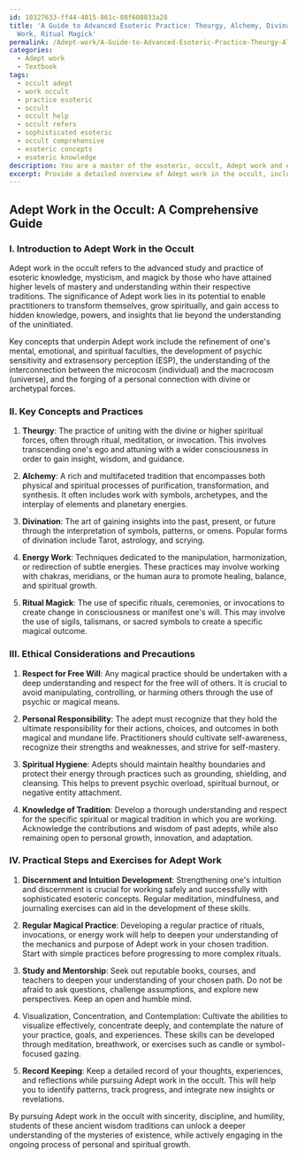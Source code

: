 ```yaml
---
id: 10327633-ff44-4015-861c-08f608833a28
title: 'A Guide to Advanced Esoteric Practice: Theurgy, Alchemy, Divination, Energy
  Work, Ritual Magick'
permalink: /Adept-work/A-Guide-to-Advanced-Esoteric-Practice-Theurgy-Alchemy-Divination-Energy-Work-Ritual-Magick/
categories:
  - Adept work
  - Textbook
tags:
  - occult adept
  - work occult
  - practice esoteric
  - occult
  - occult help
  - occult refers
  - sophisticated esoteric
  - occult comprehensive
  - esoteric concepts
  - esoteric knowledge
description: You are a master of the esoteric, occult, Adept work and education, you have written many textbooks on the subject in ways that provide students with rich and deep understanding of the subject. You are being asked to write textbook-like sections on a topic and you do it with full context, explainability, and reliability in accuracy to the true facts of the topic at hand, in a textbook style that a student would easily be able to learn from, in a rich, engaging, and contextual way. Always include relevant context (such as formulas and history), related concepts, and in a way that someone can gain deep insights from.
excerpt: Provide a detailed overview of Adept work in the occult, including its significance, key concepts and practices, as well as any ethical considerations or precautions an initiate should be aware of while undertaking this path. Include practical steps and exercises that a student could follow to further their understanding and mastery of Adept work in their occult studies.
---
```


## Adept Work in the Occult: A Comprehensive Guide

### I. Introduction to Adept Work in the Occult

Adept work in the occult refers to the advanced study and practice of esoteric knowledge, mysticism, and magick by those who have attained higher levels of mastery and understanding within their respective traditions. The significance of Adept work lies in its potential to enable practitioners to transform themselves, grow spiritually, and gain access to hidden knowledge, powers, and insights that lie beyond the understanding of the uninitiated.

Key concepts that underpin Adept work include the refinement of one's mental, emotional, and spiritual faculties, the development of psychic sensitivity and extrasensory perception (ESP), the understanding of the interconnection between the microcosm (individual) and the macrocosm (universe), and the forging of a personal connection with divine or archetypal forces.

### II. Key Concepts and Practices

1. **Theurgy**: The practice of uniting with the divine or higher spiritual forces, often through ritual, meditation, or invocation. This involves transcending one's ego and attuning with a wider consciousness in order to gain insight, wisdom, and guidance.

2. **Alchemy**: A rich and multifaceted tradition that encompasses both physical and spiritual processes of purification, transformation, and synthesis. It often includes work with symbols, archetypes, and the interplay of elements and planetary energies.

3. **Divination**: The art of gaining insights into the past, present, or future through the interpretation of symbols, patterns, or omens. Popular forms of divination include Tarot, astrology, and scrying.

4. **Energy Work**: Techniques dedicated to the manipulation, harmonization, or redirection of subtle energies. These practices may involve working with chakras, meridians, or the human aura to promote healing, balance, and spiritual growth.

5. **Ritual Magick**: The use of specific rituals, ceremonies, or invocations to create change in consciousness or manifest one's will. This may involve the use of sigils, talismans, or sacred symbols to create a specific magical outcome.

### III. Ethical Considerations and Precautions

1. **Respect for Free Will**: Any magical practice should be undertaken with a deep understanding and respect for the free will of others. It is crucial to avoid manipulating, controlling, or harming others through the use of psychic or magical means.

2. **Personal Responsibility**: The adept must recognize that they hold the ultimate responsibility for their actions, choices, and outcomes in both magical and mundane life. Practitioners should cultivate self-awareness, recognize their strengths and weaknesses, and strive for self-mastery.

3. **Spiritual Hygiene**: Adepts should maintain healthy boundaries and protect their energy through practices such as grounding, shielding, and cleansing. This helps to prevent psychic overload, spiritual burnout, or negative entity attachment.

4. **Knowledge of Tradition**: Develop a thorough understanding and respect for the specific spiritual or magical tradition in which you are working. Acknowledge the contributions and wisdom of past adepts, while also remaining open to personal growth, innovation, and adaptation.

### IV. Practical Steps and Exercises for Adept Work

1. **Discernment and Intuition Development**: Strengthening one's intuition and discernment is crucial for working safely and successfully with sophisticated esoteric concepts. Regular meditation, mindfulness, and journaling exercises can aid in the development of these skills.

2. **Regular Magical Practice**: Developing a regular practice of rituals, invocations, or energy work will help to deepen your understanding of the mechanics and purpose of Adept work in your chosen tradition. Start with simple practices before progressing to more complex rituals.

3. **Study and Mentorship**: Seek out reputable books, courses, and teachers to deepen your understanding of your chosen path. Do not be afraid to ask questions, challenge assumptions, and explore new perspectives. Keep an open and humble mind.

4. Visualization, Concentration, and Contemplation: Cultivate the abilities to visualize effectively, concentrate deeply, and contemplate the nature of your practice, goals, and experiences. These skills can be developed through meditation, breathwork, or exercises such as candle or symbol-focused gazing.

5. **Record Keeping**: Keep a detailed record of your thoughts, experiences, and reflections while pursuing Adept work in the occult. This will help you to identify patterns, track progress, and integrate new insights or revelations.

By pursuing Adept work in the occult with sincerity, discipline, and humility, students of these ancient wisdom traditions can unlock a deeper understanding of the mysteries of existence, while actively engaging in the ongoing process of personal and spiritual growth.
